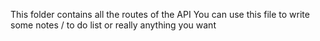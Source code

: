 This folder contains all the routes of the API
You can use this file to write some notes / to do list or really anything you want